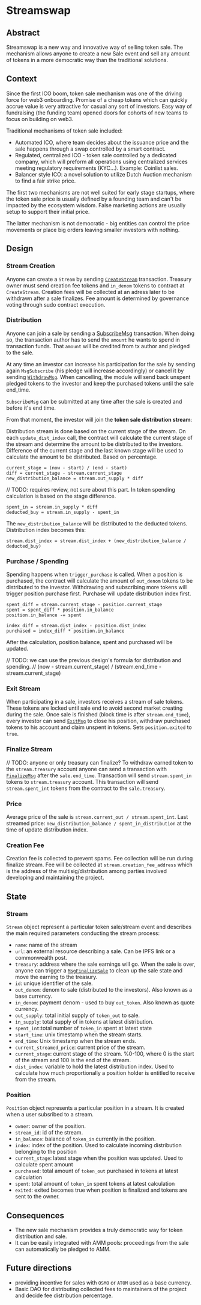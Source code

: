# Streamswap

## Abstract

Streamswap is a new way and innovative way of selling token sale.
The mechanism allows anyone to create a new Sale event and sell any
amount of tokens in a more democratic way than the traditional solutions.

## Context

Since the first ICO boom, token sale mechanism was one of the driving
force for web3 onboarding.
Promise of a cheap tokens which can quickly accrue value is very attractive
for casual any sort of investors. Easy way of fundraising (the funding team)
opened doors for cohorts of new teams to focus on building on web3.

Traditional mechanisms of token sale included:

- Automated ICO, where team decides about the issuance price and the sale
  happens through a swap controlled by a smart contract.
- Regulated, centralized ICO - token sale controlled by a dedicated company,
  which will preform all operations using centralized services meeting
  regulatory requirements (KYC...). Example: Coinlist sales.
- Balancer style ICO: a novel solution to utilize Dutch Auction mechanism to
  find a fair strike price.

The first two mechanisms are not well suited for early stage startups, where
the token sale price is usually defined by a founding team and can't be
impacted by the ecosystem wisdom. False marketing actions are usually setup
to support their initial price.

The latter mechanism is not democratic - big entities can control the
price movements or place big orders leaving smaller investors with nothing.

## Design

### Stream Creation

Anyone can create a `Stream` by sending [`CreateStream`](https://github.com/osmosis-labs/osmosis/blob/robert%2Fstreamswap-spec/proto/osmosis/streamswap/v1/tx.proto#L21) transaction.
Treasury owner must send creation fee tokens and `in_denom` tokens to contract at `CreateStream`.
Creation fees will be collected at an adress later to be withdrawn after a sale finalizes.
Fee amount is determined by governance voting through sudo contract execution.

### Distribution

Anyone can join a sale by sending a [SubscribeMsg](https://github.com/osmosis-labs/osmosis/blob/main/proto/osmosis/streamswap/v1/tx.proto#L13) transaction.
When doing so, the transaction author has to send the `amount` he wants to spend in transaction funds.
That `amount` will be credited from tx author and pledged to the sale.

At any time an investor can increase his participation for the sale by sending again `MsgSubscribe`
(his pledge will increase accordingly) or cancel it by sending
[`WithdrawMsg`](https://github.com/osmosis-labs/osmosis/blob/main/proto/osmosis/streamswap/v1/tx.proto#32).
When cancelling, the module will send back unspent pledged tokens to the investor
and keep the purchased tokens until the sale end_time.

`SubscribeMsg` can be submitted at any time after the sale is created and before it's end time.

From that moment, the investor will join the **token sale distribution stream**:

Distribution stream is done based on the current stage of the stream.
On each `update_dist_index` call, the contract will calculate the current stage of the stream and determine the amount to be distributed to the investors.
Difference of the current stage and the last known stage will be used to calculate the amount to be distributed. Based on percentage.

```
current_stage = (now - start) / (end - start)
diff = current_stage - stream.current_stage
new_distribution_balance = stream.out_supply * diff
```

// TODO: requires review, not sure about this part.
In token spending calculation is based on the stage difference.

```
spent_in = stream.in_supply * diff
deducted_buy = stream.in_supply - spent_in
```

The `new_distribution_balance` will be distributed to the deducted tokens.
Distribution index becomes this:
```
stream.dist_index = stream.dist_index + (new_distribution_balance / deducted_buy)
```

### Purchase / Spending

Spending happens when `trigger_purchase` is called.
When a position is purchased, the contract will calculate the amount of `out_denom` tokens to be distributed to the investor.
Withdrawing and subscribing more tokens will trigger position purchase first.
Purchase will update distribution index first.

```
spent_diff = stream.current_stage - position.current_stage
spent = spent_diff * position.in_balance
position.in_balance -= spent

index_diff = stream.dist_index - position.dist_index
purchased = index_diff * position.in_balance
```

After the calculation, position balance, spent and purchased will be updated.

// TODO: we can use the previous design's formula for distribution and spending.
// (now - stream.current_stage) / (stream.end_time - stream.current_stage)

### Exit Stream

When participating in a sale, investors receives a stream of sale tokens.
These tokens are locked until sale end to avoid second market creating during
the sale. Once sale is finished (block time is after `stream.end_time`), every
investor can send [`ExitMsg`](https://github.com/osmosis-labs/osmosis/blob/main/proto/osmosis/streamswap/v1/tx.proto#L37)
to close his position, withdraw purchased tokens to his account and claim unspent in tokens.
Sets `position.exited` to `true`.

### Finalize Stream

// TODO: anyone or only treasury can finalize?
To withdraw earned token to the `stream.treasury` account anyone can send a
transaction with [`FinalizeMsg`](https://github.com/osmosis-labs/osmosis/blob/main/proto/osmosis/streamswap/v1/tx.proto#L42) after the `sale.end_time`.
Transaction will send `stream.spent_in` tokens to `stream.treasury` account.
This transaction will send `stream.spent_int` tokens from the contract
to the `sale.treasury`.

### Price

Average price of the sale is `stream.current_out / stream.spent_int`.
Last streamed price: `new_distribution_balance / spent_in_distribution` at the time of update distribution index.

### Creation Fee

Creation fee is collected to prevent spams. Fee collection will be run during finalize stream.
Fee will be collected at `stream.creation_fee_address` which is the address of the multisig/distribution among parties
involved developing and maintaining the project.

## State

### Stream

`Stream` object represent a particular token sale/stream event and describes the main
required parameters conducting the stream process:
- `name`: name of the stream
- `url`: an external resource describing a sale. Can be IPFS link or a
  commonwealth post.
- `treasury`: address where the sale earnings will go. When the sale is over,
  anyone can trigger a [`MsgFinalizeSale`](https://github.com/osmosis-labs/osmosis/blob/main/proto/osmosis/streamswap/v1/tx.proto#L42)
  to clean up the sale state and move the earning to the treasury.
- `id`: unique identifier of the sale.
- `out_denom`: denom to sale (distributed to the investors).
  Also known as a base currency.
- `in_denom`: payment denom - used to buy `out_token`.
  Also known as quote currency.
- `out_supply`: total initial supply of `token_out` to sale.
- `in_supply`: total supply of in tokens at latest distribution.
- `spent_int`:total number of `token_in` spent at latest state
- `start_time`: unix timestamp when the stream starts.
- `end_time`: Unix timestamp when the stream ends.
- `current_streamed_price`: current price of the stream.
- `current_stage`: current stage of the stream. %0-100, where 0 is the start
  of the stream and 100 is the end of the stream.
- `dist_index`: variable to hold the latest distribution index. Used to calculate how much proportionally
  a position holder is entitled to receive from the stream.

### Position

`Position` object represents a particular position in a stream. It is created
when a user subsribed to a stream.
- `owner`: owner of the position.
- `stream_id`: id of the stream.
- `in_balance`: balance of `token_in` currently in the position.
- `index`: index of the position. Used to calculate incoming distribution belonging to the position
- `current_stage`: latest stage when the position was updated. Used to calculate spent amount
- `purchased`: total amount of `token_out` purchased in tokens at latest calculation
- `spent`: total amount of `token_in` spent tokens at latest calculation
- `exited`: exited becomes true when position is finalized and tokens are sent to the owner.

## Consequences

- The new sale mechanism provides a truly democratic way for token distribution and sale.
- It can be easily integrated with AMM pools: proceedings from the sale can
  automatically be pledged to AMM.

## Future directions

- providing incentive for sales with `OSMO` or `ATOM` used as a base currency.
- Basic DAO for distributing collected fees to maintainers of the project and decide fee distribution percentage.
